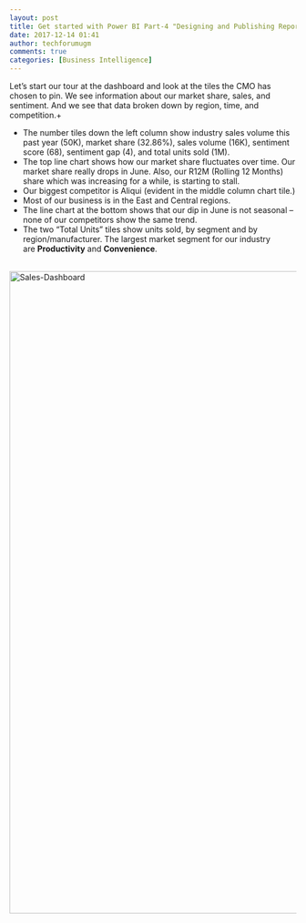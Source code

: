 ```yaml
---
layout: post
title: Get started with Power BI Part-4 "Designing and Publishing Reports & Dashboards"
date: 2017-12-14 01:41
author: techforumugm
comments: true
categories: [Business Intelligence]
---
```

<p class="lf-text-block lf-block">Let’s start our tour at the dashboard and look at the tiles the CMO has chosen to pin. We see information about our market share, sales, and sentiment. And we see that data broken down by region, time, and competition.<span class="lf-thread-btn"><a class="fycon-action-view">+</a></span></p>

<ul class="lf-text-block lf-block">
	<li>The number tiles down the left column show industry sales volume this past year (50K), market share (32.86%), sales volume (16K), sentiment score (68), sentiment gap (4), and total units sold (1M).</li>
	<li>The top line chart shows how our market share fluctuates over time. Our market share really drops in June. Also, our R12M (Rolling 12 Months) share which was increasing for a while, is starting to stall.</li>
	<li>Our biggest competitor is Aliqui (evident in the middle column chart tile.)</li>
	<li>Most of our business is in the East and Central regions.</li>
	<li>The line chart at the bottom shows that our dip in June is not seasonal – none of our competitors show the same trend.</li>
	<li class="">The two “Total Units” tiles show units sold, by segment and by region/manufacturer. The largest market segment for our industry are <strong>Productivity</strong> and <strong>Convenience</strong>.</li>
</ul>
&nbsp;

<img class="alignnone size-full wp-image-924" src="https://techforumugm.files.wordpress.com/2017/12/sales-dashboard1.png" alt="Sales-Dashboard" width="2363" height="1129" />
